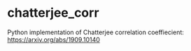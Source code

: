 # chatterjee_corr
Python implementation of Chatterjee correlation coeffiecient: https://arxiv.org/abs/1909.10140

